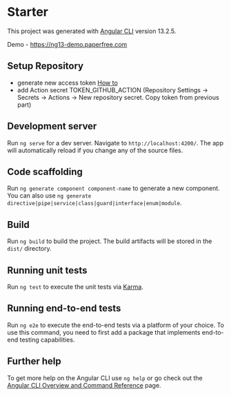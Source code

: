 # Starter

This project was generated with [Angular CLI](https://github.com/angular/angular-cli) version 13.2.5.

Demo - https://ng13-demo.paperfree.com

## Setup Repository
- generate new access token [How to](https://docs.github.com/en/authentication/keeping-your-account-and-data-secure/creating-a-personal-access-token)
- add Action secret TOKEN_GITHUB_ACTION (Repository Settings -> Secrets -> Actions -> New repository secret. Copy token from previous part)

## Development server

Run `ng serve` for a dev server. Navigate to `http://localhost:4200/`. The app will automatically reload if you change any of the source files.

## Code scaffolding

Run `ng generate component component-name` to generate a new component. You can also use `ng generate directive|pipe|service|class|guard|interface|enum|module`.

## Build

Run `ng build` to build the project. The build artifacts will be stored in the `dist/` directory.

## Running unit tests

Run `ng test` to execute the unit tests via [Karma](https://karma-runner.github.io).

## Running end-to-end tests

Run `ng e2e` to execute the end-to-end tests via a platform of your choice. To use this command, you need to first add a package that implements end-to-end testing capabilities.

## Further help

To get more help on the Angular CLI use `ng help` or go check out the [Angular CLI Overview and Command Reference](https://angular.io/cli) page.
